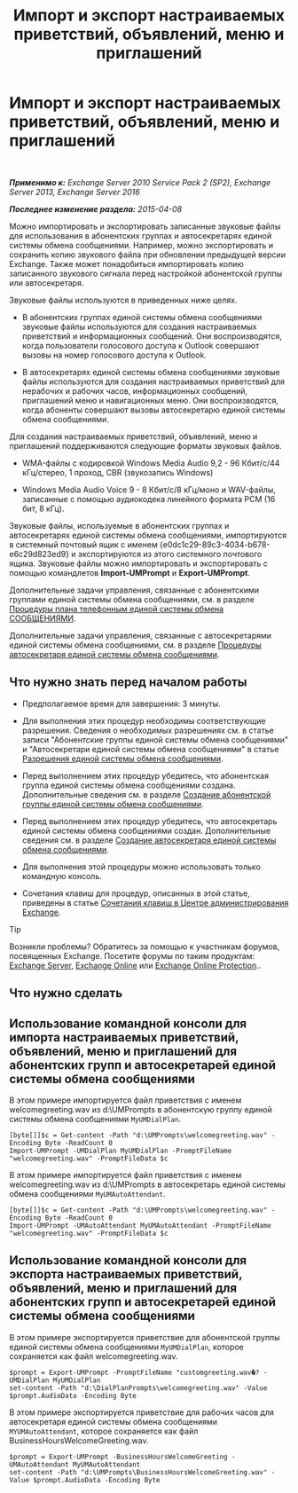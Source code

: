 ﻿---
title: 'Импорт и экспорт настраиваемых приветствий, объявлений, меню и приглашений'
TOCTitle: Импорт и экспорт настраиваемых приветствий, объявлений, меню и приглашений
ms:assetid: e82da5d5-625f-4d8b-8d31-ac45513aacfd
ms:mtpsurl: https://technet.microsoft.com/ru-ru/library/Ee681667(v=EXCHG.150)
ms:contentKeyID: 54652139
ms.date: 05/22/2018
mtps_version: v=EXCHG.150
ms.translationtype: MT
---

# Импорт и экспорт настраиваемых приветствий, объявлений, меню и приглашений

 

_**Применимо к:** Exchange Server 2010 Service Pack 2 (SP2), Exchange Server 2013, Exchange Server 2016_

_**Последнее изменение раздела:** 2015-04-08_

Можно импортировать и экспортировать записанные звуковые файлы для использования в абонентских группах и автосекретарях единой системы обмена сообщениями. Например, можно экспортировать и сохранить копию звукового файла при обновлении предыдущей версии Exchange. Также может понадобиться импортировать копию записанного звукового сигнала перед настройкой абонентской группы или автосекретаря.

Звуковые файлы используются в приведенных ниже целях.

  - В абонентских группах единой системы обмена сообщениями звуковые файлы используются для создания настраиваемых приветствий и информационных сообщений. Они воспроизводятся, когда пользователи голосового доступа к Outlook совершают вызовы на номер голосового доступа к Outlook.

  - В автосекретарях единой системы обмена сообщениями звуковые файлы используются для создания настраиваемых приветствий для нерабочих и рабочих часов, информационных сообщений, приглашений меню и навигационных меню. Они воспроизводятся, когда абоненты совершают вызовы автосекретарю единой системы обмена сообщениями.

Для создания настраиваемых приветствий, объявлений, меню и приглашений поддерживаются следующие форматы звуковых файлов.

  - WMA-файлы с кодировкой Windows Media Audio 9,2 - 96 Кбит/с/44 кГц/стерео, 1 проход, CBR (звукозапись Windows)

  - Windows Media Audio Voice 9 - 8 Кбит/с/8 кГц/моно и WAV-файлы, записанные с помощью аудиокодека линейного формата PCM (16 бит, 8 кГц).

Звуковые файлы, используемые в абонентских группах и автосекретарях единой системы обмена сообщениями, импортируются в системный почтовый ящик с именем {e0dc1c29-89c3-4034-b678-e6c29d823ed9} и экспортируются из этого системного почтового ящика. Звуковые файлы можно импортировать и экспортировать с помощью командлетов **Import-UMPrompt** и **Export-UMPrompt**.

Дополнительные задачи управления, связанные с абонентскими группами единой системы обмена сообщениями, см. в разделе [Процедуры плана телефонным единой системы обмена СООБЩЕНИЯМИ](um-dial-plan-procedures-exchange-2013-help.md).

Дополнительные задачи управления, связанные с автосекретарями единой системы обмена сообщениями, см. в разделе [Процедуры автосекретаря единой системы обмена сообщениями](https://docs.microsoft.com/ru-ru/exchange/voice-mail-unified-messaging/automatically-answer-and-route-calls/um-auto-attendant-procedures).

## Что нужно знать перед началом работы

  - Предполагаемое время для завершения: 3 минуты.

  - Для выполнения этих процедур необходимы соответствующие разрешения. Сведения о необходимых разрешениях см. в статье записи "Абонентские группы единой системы обмена сообщениями" и "Автосекретари единой системы обмена сообщениями" в статье [Разрешения единой системы обмена сообщениями](unified-messaging-permissions-exchange-2013-help.md).

  - Перед выполнением этих процедур убедитесь, что абонентская группа единой системы обмена сообщениями создана. Дополнительные сведения см. в разделе [Создание абонентской группы единой системы обмена сообщениями](https://docs.microsoft.com/ru-ru/exchange/voice-mail-unified-messaging/connect-voice-mail-system/create-um-dial-plan).

  - Перед выполнением этих процедур убедитесь, что автосекретарь единой системы обмена сообщениями создан. Дополнительные сведения см. в разделе [Создание автосекретаря единой системы обмена сообщениями](https://docs.microsoft.com/ru-ru/exchange/voice-mail-unified-messaging/automatically-answer-and-route-calls/create-a-um-auto-attendant).

  - Для выполнения этой процедуры можно использовать только командную консоль.

  - Сочетания клавиш для процедур, описанных в этой статье, приведены в статье [Сочетания клавиш в Центре администрирования Exchange](keyboard-shortcuts-in-the-exchange-admin-center-exchange-online-protection-help.md).

> [!TIP]  
> Возникли проблемы? Обратитесь за помощью к участникам форумов, посвященных Exchange. Посетите форумы по таким продуктам: <a href="https://go.microsoft.com/fwlink/p/?linkid=60612">Exchange Server</a>, <a href="https://go.microsoft.com/fwlink/p/?linkid=267542">Exchange Online</a> или <a href="https://go.microsoft.com/fwlink/p/?linkid=285351">Exchange Online Protection</a>..


## Что нужно сделать

## Использование командной консоли для импорта настраиваемых приветствий, объявлений, меню и приглашений для абонентских групп и автосекретарей единой системы обмена сообщениями

В этом примере импортируется файл приветствия с именем welcomegreeting.wav из d:\\UMPrompts в абонентскую группу единой системы обмена сообщениями `MyUMDialPlan`.

    [byte[]]$c = Get-content -Path "d:\UMPrompts\welcomegreeting.wav" -Encoding Byte -ReadCount 0
    Import-UMPrompt -UMDialPlan MyUMDialPlan -PromptFileName "welcomegreeting.wav" -PromptFileData $c

В этом примере импортируется файл приветствия с именем welcomegreeting.wav из d:\\UMPrompts в автосекретарь единой системы обмена сообщениями `MyUMAutoAttendant`.

    [byte[]]$c = Get-content -Path "d:\UMPrompts\welcomegreeting.wav" -Encoding Byte -ReadCount 0
    Import-UMPrompt -UMAutoAttendant MyUMAutoAttendant -PromptFileName "welcomegreeting.wav" -PromptFileData $c

## Использование командной консоли для экспорта настраиваемых приветствий, объявлений, меню и приглашений для абонентских групп и автосекретарей единой системы обмена сообщениями

В этом примере экспортируется приветствие для абонентской группы единой системы обмена сообщениями `MyUMDialPlan`, которое сохраняется как файл welcomegreeting.wav.

    $prompt = Export-UMPrompt -PromptFileName "customgreeting.wav�? -UMDialPlan MyUMDialPlan
    set-content -Path "d:\DialPlanPrompts\welcomegreeting.wav" -Value $prompt.AudioData -Encoding Byte

В этом примере экспортируется приветствие для рабочих часов для автосекретаря единой системы обмена сообщениями `MYUMAutoAttendant`, которое сохраняется как файл BusinessHoursWelcomeGreeting.wav.

    $prompt = Export-UMPrompt -BusinessHoursWelcomeGreeting -UMAutoAttendant MyUMAutoAttendant
    set-content -Path "d:\UMPrompts\BusinessHoursWelcomeGreeting.wav" -Value $prompt.AudioData -Encoding Byte

